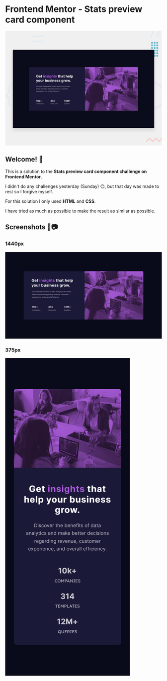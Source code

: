 # Frontend Mentor - Stats preview card component

![Design preview for the Stats preview card component coding challenge](./design/desktop-preview.jpg)

## Welcome! 👋

This is a solution to the **Stats preview card component challenge on Frontend Mentor**.

I didn't do any challenges yesterday (Sunday) 😔, but that day was made to rest so I forgive myself.

For this solution I only used **HTML** and **CSS**.

I have tried as much as possible to make the result as similar as possible.

## Screenshots 🤨📷

### 1440px

![Desktop 1440px](./screenshots/1440px.png)

### 375px

![Mobile 375px](./screenshots/375px.png)
